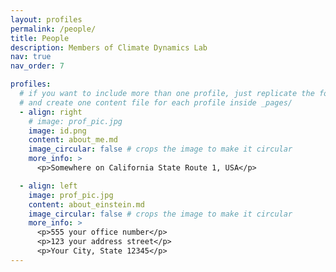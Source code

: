```yaml
---
layout: profiles
permalink: /people/
title: People
description: Members of Climate Dynamics Lab
nav: true
nav_order: 7

profiles:
  # if you want to include more than one profile, just replicate the following block
  # and create one content file for each profile inside _pages/
  - align: right
    # image: prof_pic.jpg
    image: id.png
    content: about_me.md
    image_circular: false # crops the image to make it circular
    more_info: >
      <p>Somewhere on California State Route 1, USA</p>

  - align: left
    image: prof_pic.jpg
    content: about_einstein.md
    image_circular: false # crops the image to make it circular
    more_info: >
      <p>555 your office number</p>
      <p>123 your address street</p>
      <p>Your City, State 12345</p>
---
```

